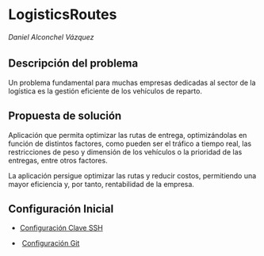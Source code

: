 # LogisticsRoutes

###### Daniel Alconchel Vázquez

## Descripción del problema

Un problema fundamental para muchas empresas dedicadas al sector de la logística es la gestión eficiente de los vehículos de reparto.

## Propuesta de solución

Aplicación que permita optimizar las rutas de entrega, optimizándolas en función de distintos factores, como pueden ser el tráfico a tiempo real, las restricciones de peso y dimensión de los vehículos o la prioridad de las entregas, entre otros factores.

La aplicación persigue optimizar las rutas y reducir costos, permitiendo una mayor eficiencia y, por tanto, rentabilidad de la empresa.

## Configuración Inicial

- [Configuración Clave SSH](https://github.com/danieeeld2/LogisticsRoutes/blob/Objetivo-0/docs/gitconfig.png)

-  [Configuración Git](https://github.com/danieeeld2/LogisticsRoutes/blob/Objetivo-0/docs/gitconfig.png)